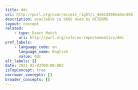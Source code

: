 ```yaml
---
title: ddc
uri: http://purl.org/coar/access_right/c_4e81d3665adec49b
description: available in SKOS Used by DCTERMS
layout: concept
related:
    - type: Exact Match
      uri: http://purl.org/info:eu-repo/semantics/ddc
pref_labels:
    - language_code: en
      language_name: English
      value: ddc
alt_labels: []
date: 2021-02-03T00:00:00Z
isTopConcept: true
narrower_concepts: []
broader_concepts: []
---
```


